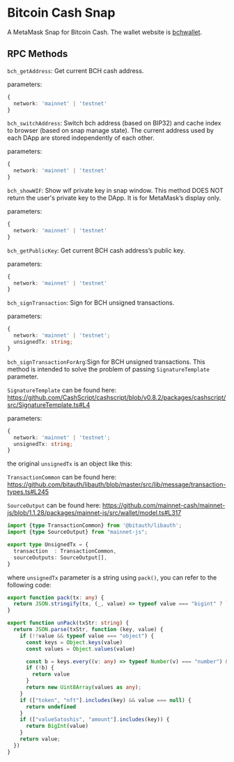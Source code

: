 # Bitcoin Cash Snap

A MetaMask Snap for Bitcoin Cash. The wallet website is [bchwallet](https://bchwallet.cash).


## RPC Methods
`bch_getAddress`: Get current BCH cash address.

parameters:
```ts
{
  network: 'mainnet' | 'testnet'
}
```

`bch_switchAddress`: Switch bch address (based on BIP32) and cache index to browser (based on snap manage state).
The current address used by each DApp are stored independently of each other.

parameters:
```ts
{
  network: 'mainnet' | 'testnet'
}
```

`bch_showWIF`: Show wif private key in snap window.
This method DOES NOT return the user's private key to the DApp. It is for MetaMask’s display only.

parameters:
```ts
{
  network: 'mainnet' | 'testnet'
}
```

`bch_getPublicKey`: Get current BCH cash address’s public key.

parameters:
```ts
{
  network: 'mainnet' | 'testnet'
}
```

`bch_signTransaction`: Sign for BCH unsigned transactions.

parameters:
```ts
{
  network: 'mainnet' | 'testnet';
  unsignedTx: string;
}
```

`bch_signTransactionForArg`:Sign for BCH unsigned transactions.
This method is intended to solve the problem of passing `SignatureTemplate` parameter.

`SignatureTemplate` can be found here: https://github.com/CashScript/cashscript/blob/v0.8.2/packages/cashscript/src/SignatureTemplate.ts#L4

parameters:
```ts
{
  network: 'mainnet' | 'testnet';
  unsignedTx: string;
}
```

the original `unsignedTx` is an object like this:

`TransactionCommon` can be found here: https://github.com/bitauth/libauth/blob/master/src/lib/message/transaction-types.ts#L245

`SourceOutput` can be found here: https://github.com/mainnet-cash/mainnet-js/blob/1.1.28/packages/mainnet-js/src/wallet/model.ts#L317
```ts
import {type TransactionCommon} from '@bitauth/libauth';
import {type SourceOutput} from "mainnet-js";

export type UnsignedTx = {
  transaction  : TransactionCommon,
  sourceOutputs: SourceOutput[],
}
```

where `unsignedTx` parameter is a string using `pack()`, you can refer to the following code:
```ts
export function pack(tx: any) {
  return JSON.stringify(tx, (_, value) => typeof value === "bigint" ? `${value.toString()}` : value)
}

export function unPack(txStr: string) {
  return JSON.parse(txStr, function (key, value) {
    if (!!value && typeof value === "object") {
      const keys = Object.keys(value)
      const values = Object.values(value)

      const b = keys.every((v: any) => typeof Number(v) === "number") && values.every((v: any) => typeof v === "number")
      if (!b) {
        return value
      }
      return new Uint8Array(values as any);
    }
    if (["token", "nft"].includes(key) && value === null) {
      return undefined
    }
    if (["valueSatoshis", "amount"].includes(key)) {
      return BigInt(value)
    }
    return value;
  })
}
```
